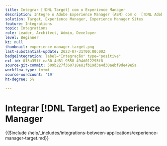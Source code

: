 ```yaml
---
title: Integrar [!DNL Target] com o Experience Manager
description: Integre o Adobe Experience Manager (AEM) com o  [!DNL Adobe Target]  para fornecer experiências personalizadas.
solution: Target, Experience Manager, Experience Manager Sites
feature: Integrations
topic: Integrations
role: Leader, Architect, Admin, Developer
level: Beginner
kt: null
thumbnail: experience-manager-target.png
last-substantial-update: 2023-07-31T00:00:00Z
badgeIntegration: label="Integração" type="positive"
exl-id: 013a35ff-ea80-4d81-9558-494d012293f8
source-git-commit: 509b227f360718e81fb19d3a4d30aebf9de49e5a
workflow-type: tm+mt
source-wordcount: '19'
ht-degree: 5%

---
```


# Integrar [!DNL Target] ao Experience Manager

{{$include /help/_includes/integrations-between-applications/experience-manager-target.md}}
